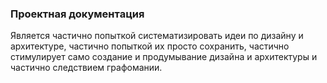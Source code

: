 ### Проектная документация ###
Является частично попыткой систематизировать идеи по дизайну и архитектуре, частично попыткой их просто сохранить, частично стимулирует само создание и продумывание дизайна и архитектуры и частично следствием графомании.